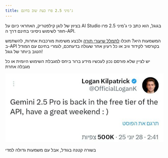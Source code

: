 ```yaml
---
title: ג'מיני 2.5 פרו כעת שוב בחינם
---
```


בציוץ של לוגן קילפטריק, האחראי כיום על AI Studio בגוגל, הוא כתב כי ג'מיני 2.5 פרו חוזר לשימוש ניסיוני בחינם דרך ה-API.

המשמעות היא? תוכלו [לתמלל שיעורי תורה](https://mitmachim.top/post/904897) ולבצע משימות מורכבות אחרות, להשתמש ב-API בקורסור לקידוד וויב או כל רעיון אחר שעולה בדעתכם, לגמרי בחינם עם המודל הטוב ביותר של גוגל!

יש לציין שלא פורסם נכון לעכשיו מידע ברור ביחס למגבלת השימוש היומית או כל מגבלה אחרת


![gemini-2.5-pro-free.png](/assets/images/gemini-2.5-pro-free.png) 

בשורה קטנה בגודל, אבל עם משמעות גדולה למדי
